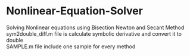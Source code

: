 # Nonlinear-Equation-Solver
Solving Nonlinear equations using Bisection Newton and Secant Method \
sym2double_diff.m file is calculate symbolic derivative and convert it to double \
SAMPLE.m file include one sample for every method
